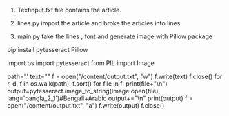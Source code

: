 1. Textinput.txt file contains the article.

2. lines.py import the article and broke the articles into lines

3. main.py take the lines , font and generate image with Pillow package




pip install pytesseract Pillow

import os
import pytesseract
from PIL import Image

path='.'
text=""
f = open("/content/output.txt", "w")
f.write(text)
f.close()
for r, d, f in os.walk(path):
    f.sort()
    for file in f:
        print(file+"\n")
        output=pytesseract.image_to_string(Image.open(file), lang='bangla_2_1')#Bengali+Arabic
        output+="\n"
        print(output)
        f = open("/content/output.txt", "a")
        f.write(output)
        f.close()
